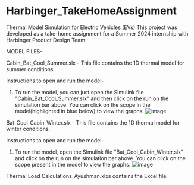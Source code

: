# Harbinger_TakeHomeAssignment
Thermal Model Simulation for Electric Vehicles (EVs)    This project was developed as a take-home assignment for a Summer 2024 internship with Harbinger Product Design Team.

MODEL FILES-

Cabin_Bat_Cool_Summer.slx - This file contains the 1D thermal model for summer conditions. 

Instructions to open and run the model-
  1) To run the model, you can just open the Simulink file "Cabin_Bat_Cool_Summer.slx" and then click on the run on the simulation bar above. You can click on the scope in the model(highlighted in blue below) to view the graphs.
  ![image](https://github.com/Ayushman-D/Harbinger_TakeHomeAssignment/assets/165865936/2892ab29-8772-415e-9285-a5f97cbad7ff)


Bat_Cool_Cabin_Winter.slx - This file contains the 1D thermal model for winter conditions. 

Instructions to open and run the model-
  1) To run the model, open the Simulink file "Bat_Cool_Cabin_Winter.slx" and click on the run on the simulation bar above. You can click on the scope present in the model to view the graphs.
  ![image](https://github.com/Ayushman-D/Harbinger_TakeHomeAssignment/assets/165865936/53ad968c-bc4b-4935-b947-97591231e30c)


Thermal Load Calculations_Ayushman.xlxs contains the Excel file. 
